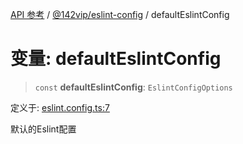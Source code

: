 [API 参考](../wiki/Home) / [@142vip/eslint-config](../wiki/@142vip.eslint-config) / defaultEslintConfig

# 变量: defaultEslintConfig

> `const` **defaultEslintConfig**: `EslintConfigOptions`

定义于: [eslint.config.ts:7](https://github.com/142vip/core-x/blob/58a4aca72f73ebc92491a458c9b83754486dc296/packages/eslint-config/src/eslint.config.ts#L7)

默认的Eslint配置
